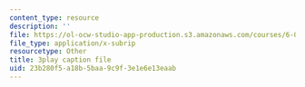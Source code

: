 ```yaml
---
content_type: resource
description: ''
file: https://ol-ocw-studio-app-production.s3.amazonaws.com/courses/6-034-artificial-intelligence-fall-2010/23b280f5a18b5baa9c9f3e1e6e13eaab_hM2EAvMkhtk.vtt
file_type: application/x-subrip
resourcetype: Other
title: 3play caption file
uid: 23b280f5-a18b-5baa-9c9f-3e1e6e13eaab
---
```


